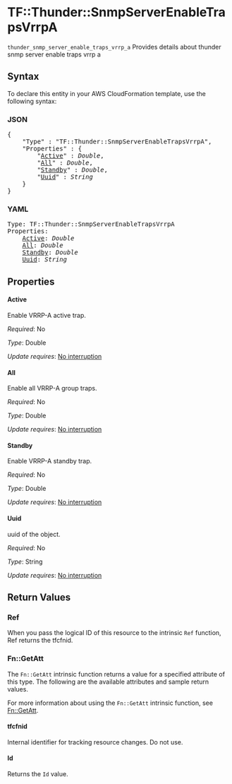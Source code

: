 # TF::Thunder::SnmpServerEnableTrapsVrrpA

`thunder_snmp_server_enable_traps_vrrp_a` Provides details about thunder snmp server enable traps vrrp a

## Syntax

To declare this entity in your AWS CloudFormation template, use the following syntax:

### JSON

<pre>
{
    "Type" : "TF::Thunder::SnmpServerEnableTrapsVrrpA",
    "Properties" : {
        "<a href="#active" title="Active">Active</a>" : <i>Double</i>,
        "<a href="#all" title="All">All</a>" : <i>Double</i>,
        "<a href="#standby" title="Standby">Standby</a>" : <i>Double</i>,
        "<a href="#uuid" title="Uuid">Uuid</a>" : <i>String</i>
    }
}
</pre>

### YAML

<pre>
Type: TF::Thunder::SnmpServerEnableTrapsVrrpA
Properties:
    <a href="#active" title="Active">Active</a>: <i>Double</i>
    <a href="#all" title="All">All</a>: <i>Double</i>
    <a href="#standby" title="Standby">Standby</a>: <i>Double</i>
    <a href="#uuid" title="Uuid">Uuid</a>: <i>String</i>
</pre>

## Properties

#### Active

Enable VRRP-A active trap.

_Required_: No

_Type_: Double

_Update requires_: [No interruption](https://docs.aws.amazon.com/AWSCloudFormation/latest/UserGuide/using-cfn-updating-stacks-update-behaviors.html#update-no-interrupt)

#### All

Enable all VRRP-A group traps.

_Required_: No

_Type_: Double

_Update requires_: [No interruption](https://docs.aws.amazon.com/AWSCloudFormation/latest/UserGuide/using-cfn-updating-stacks-update-behaviors.html#update-no-interrupt)

#### Standby

Enable VRRP-A standby trap.

_Required_: No

_Type_: Double

_Update requires_: [No interruption](https://docs.aws.amazon.com/AWSCloudFormation/latest/UserGuide/using-cfn-updating-stacks-update-behaviors.html#update-no-interrupt)

#### Uuid

uuid of the object.

_Required_: No

_Type_: String

_Update requires_: [No interruption](https://docs.aws.amazon.com/AWSCloudFormation/latest/UserGuide/using-cfn-updating-stacks-update-behaviors.html#update-no-interrupt)

## Return Values

### Ref

When you pass the logical ID of this resource to the intrinsic `Ref` function, Ref returns the tfcfnid.

### Fn::GetAtt

The `Fn::GetAtt` intrinsic function returns a value for a specified attribute of this type. The following are the available attributes and sample return values.

For more information about using the `Fn::GetAtt` intrinsic function, see [Fn::GetAtt](https://docs.aws.amazon.com/AWSCloudFormation/latest/UserGuide/intrinsic-function-reference-getatt.html).

#### tfcfnid

Internal identifier for tracking resource changes. Do not use.

#### Id

Returns the <code>Id</code> value.

